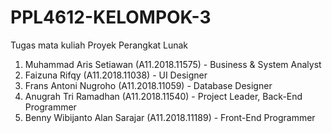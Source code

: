 # PPL4612-KELOMPOK-3
Tugas mata kuliah Proyek Perangkat Lunak
1. Muhammad Aris Setiawan (A11.2018.11575) - Business & System Analyst
2. Faizuna Rifqy (A11.2018.11038) - UI Designer
3. Frans Antoni Nugroho (A11.2018.11059) - Database Designer
4. Anugrah Tri Ramadhan (A11.2018.11540) - Project Leader, Back-End Programmer
5. Benny Wibijanto Alan Sarajar (A11.2018.11189) - Front-End Programmer

